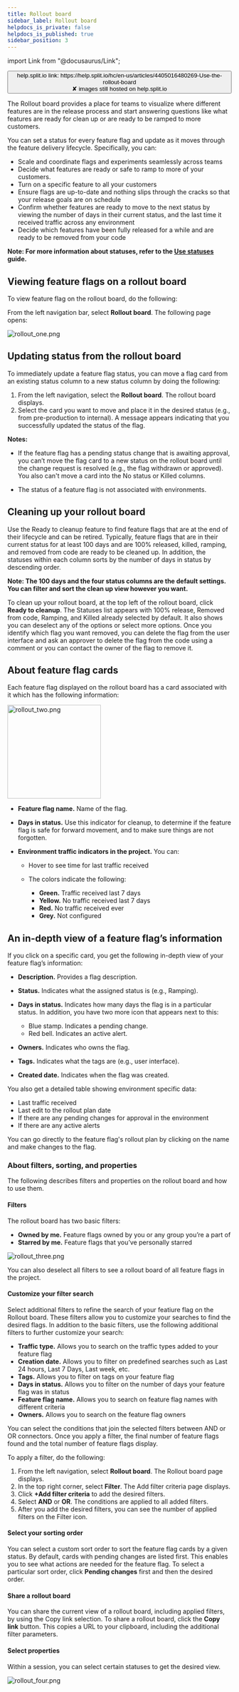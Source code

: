 ```yaml
---
title: Rollout board
sidebar_label: Rollout board
helpdocs_is_private: false
helpdocs_is_published: true
sidebar_position: 3
---
```


import Link from "@docusaurus/Link";

<p>
  <button style={{borderRadius:'8px', border:'1px', fontFamily:'Courier New', fontWeight:'800', textAlign:'left'}}> help.split.io link: https://help.split.io/hc/en-us/articles/4405016480269-Use-the-rollout-board <br /> ✘ images still hosted on help.split.io </button>
</p>

The Rollout board provides a place for teams to visualize where different features are in the release process and start answering questions like what features are ready for clean up or are ready to be ramped to more customers.

You can set a status for every feature flag and update as it moves through the feature delivery lifecycle. Specifically, you can:

* Scale and coordinate flags and experiments seamlessly across teams
* Decide what features are ready or safe to ramp to more of your customers.
* Turn on a specific feature to all your customers
* Ensure flags are up-to-date and nothing slips through the cracks so that your release goals are on schedule
* Confirm whether features are ready to move to the next status by viewing the number of days in their current status, and the last time it received traffic across any environment
* Decide which features have been fully released for a while and are ready to be removed from your code

**Note: For more information about statuses, refer to the [Use statuses](https://help.split.io/hc/en-us/articles/4405023981197-Use-statuses) guide.**

## Viewing feature flags on a rollout board

To view feature flag on the rollout board, do the following:

From the left navigation bar, select **Rollout board**. The following page opens:

<p>
  <img src="https://help.split.io/hc/article_attachments/30801072641037" alt="rollout_one.png" />
</p>

## Updating status from the rollout board

To immediately update a feature flag status, you can move a flag card from an existing status column to a new status column by doing the following:

1. From the left navigation, select the **Rollout board**. The rollout board displays.
2. Select the card you want to move and place it in the desired status (e.g., from pre-production to internal). A message appears indicating that you successfully updated the status of the flag.

**Notes:** 
  * If the feature flag has a pending status change that is awaiting approval, you can’t move the flag card to a new status on the rollout board until the change request is resolved (e.g., the flag withdrawn or approved). You also can't move a card into the No status or Killed columns.

  * The status of a feature flag is not associated with environments.

## Cleaning up your rollout board

Use the Ready to cleanup feature to find feature flags that are at the end of their lifecycle and can be retired. Typically, feature flags that are in their current status for at least 100 days and are 100% released, killed, ramping, and removed from code are ready to be cleaned up. In addition, the statuses within each column sorts by the number of days in status by descending order.

**Note: The 100 days and the four status columns are the default settings. You can filter and sort the clean up view however you want.**

To clean up your rollout board, at the top left of the rollout board, click **Ready to cleanup**. The Statuses list appears with 100% release, Removed from code, Ramping, and Killed already selected by default. It also shows you can deselect any of the options or select more options. Once you identify which flag you want removed, you can delete the flag from the user interface and ask an approver to delete the flag from the code using a comment or you can contact the owner of the flag to remove it.

## About feature flag cards

Each feature flag displayed on the rollout board has a card associated with it which has the following information:

<p>
  <img src="https://help.split.io/hc/article_attachments/30801101402893" alt="rollout_two.png" width="210" />
</p>

* **Feature flag name.** Name of the flag.

* **Days in status.** Use this indicator for cleanup, to determine if the feature flag is safe for forward movement, and to make sure things are not forgotten.

* **Environment traffic indicators in the project.** You can:

    * Hover to see time for last traffic received
    * The colors indicate the following:
    
      * **Green.** Traffic received last 7 days
      * **Yellow.** No traffic received last 7 days
      * **Red.** No traffic received ever
      * **Grey.** Not configured
     
## An in-depth view of a feature flag’s information 

If you click on a specific card, you get the following in-depth view of your feature flag’s information:

* **Description.** Provides a flag description.
* **Status.** Indicates what the assigned status is (e.g., Ramping).
* **Days in status.** Indicates how many days the flag is in a particular status. In addition, you have two more icon that appears next to this:

  * Blue stamp. Indicates a pending change.
  * Red bell. Indicates an active alert.

* **Owners.** Indicates who owns the flag.
* **Tags.** Indicates what the tags are (e.g., user interface).
* **Created date.** Indicates when the flag was created.

You also get a detailed table showing environment specific data:

* Last traffic received
* Last edit to the rollout plan date
* If there are any pending changes for approval in the environment
* If there are any active alerts

You can go directly to the feature flag's rollout plan by clicking on the name and make changes to the flag.

### About filters, sorting, and properties

The following describes filters and properties on the rollout board and how to use them.

#### Filters

The rollout board has two basic filters: 

* **Owned by me.** Feature flags owned by you or any group you’re a part of
* **Starred by me.** Feature flags that you’ve personally starred

<p>
  <img src="https://help.split.io/hc/article_attachments/30801101404685" alt="rollout_three.png" />
</p>

You can also deselect all filters to see a rollout board of all feature flags in the project.

#### Customize your filter search 

Select additional filters to refine the search of your featiure flag on the Rollout board. These filters allow you to customize your searches to find the desired flags. In addition to the basic filters, use the following additional filters to further customize your search: 

* **Traffic type.** Allows you to search on the traffic types added to your feature flag
* **Creation date.** Allows you to filter on predefined searches such as Last 24 hours, Last 7 Days, Last week, etc.
* **Tags.** Allows you to filter on tags on your feature flag
* **Days in status.** Allows you to filter on the number of days your feature flag was in status
* **Feature flag name.** Allows you to search on feature flag names with different criteria
* **Owners.** Allows you to search on the feature flag owners

You can select the conditions that join the selected filters between AND or OR connectors. Once you apply a filter,  the final number of feature flags found and the total number of feature flags display.

To apply a filter, do the following:

1. From the left navigation, select **Rollout board**. The Rollout board page displays.
2. In the top right corner, select **Filter**. The Add filter criteria page displays.
3. Click **+Add filter criteria** to add the desired filters. 
4. Select **AND** or **OR**. The conditions are applied to all added filters.
5. After you add the desired filters, you can see the number of applied filters on the Filter icon.

#### Select your sorting order

You can select a custom sort order to sort the feature flag cards by a given status. By default, cards with pending changes are listed first. This enables you to see what actions are needed for the feature flag. To select a particular sort order, click **Pending changes** first and then the desired order.

#### Share a rollout board

You can share the current view of a rollout board, including applied filters, by using the Copy link selection. To share a rollout board, click the **Copy link** button.  This copies a URL to your clipboard, including the additional filter parameters.

#### Select properties

Within a session, you can select certain statuses to get the desired view.

<p>
  <img src="https://help.split.io/hc/article_attachments/30801101405837" alt="rollout_four.png" />
</p>

